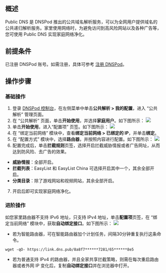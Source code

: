 ## 概述
Public DNS 是 DNSPod 推出的公共域名解析服务，可以为全网用户提供域名的公共递归解析服务。家里使用网络时，为避免访问到高风险网站以及各种广告等，您可使用 Public DNS 实现家庭网络净化。

## 前提条件
已注册 DNSPod 账号。如需注册，具体可参考 [注册 DNSPod](https://docs.dnspod.cn/account/register-dnspod/)。

## 操作步骤
### 基础操作
1. 登录 [DNSPod 控制台](https://console.dnspod.cn/dns/list)，在左侧菜单中单击**公共解析 > 我的配置**，进入 “公共解析” 管理页面。
2. 在 “公共解析” 页面，单击**开始使用**，并选择**家庭用户**。如下图所示：
![](https://qcloudimg.tencent-cloud.cn/raw/ef2563f13d66089df35828503bda1a0b.png)
3. 单击**开始使用**，进入“配置项” 页签。如下图所示：
![](https://qcloudimg.tencent-cloud.cn/raw/10356ce4a6860cc171ce2d9325f0e125.png)
4. 在 “绑定当前网络” 模块中，查看**绑定当前网络 > 已绑定的 IP**，并单击**绑定**。
5. 在 “配置方式” 模块中，选择**路由器**，并按照内容进行配置。如下图所示：
![](https://qcloudimg.tencent-cloud.cn/raw/719a2b4b026cf9f0b7a33b4ab2632151.png)
6. 配置完成后，单击**拦截规则**页签，选择开启拦截威胁情报或者广告网址，从而达到防风险、去广告的效果。
  - **威胁情报**：全部开启。
  - **拦截列表**：EasyList 和 EasyList China 可选择开启其中一个，其余全部开启。
  - **分类目录**：除了游戏网站和视频网站，其余全部开启。
7. 开启后即可实现家庭网络净化。


### 进阶操作
如您家里路由器不支持 IPv6 地址，只支持 IPv4 地址，单击**配置项**页签，在 “绑定当前网络” 模块中，获取**自动绑定接口**。如下图所示：
![](https://qcloudimg.tencent-cloud.cn/raw/385366e96959a66be07db82e5ce13e40.png)
 - 若为智能路由器，可在智能路由器加个计划任务，间隔30分钟重复执行这条命令。
```
wget -qO- https://link.dns.pub/8a8f7******7281/65******8e5
```
 - 若为普通支持 IPv4 的路由器，并且全家共享拦截策略，则需在每次重启路由器或者外网 IP 变化后，复制**自动绑定接口**并在浏览器中打开。
